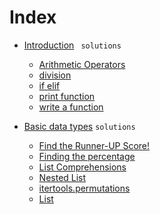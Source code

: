 # Index

- [Introduction](https://github.com/amal-krishna-m-u/000-python3/tree/main/Hackerrank/Introduction) ``` solutions``` 
    - [Arithmetic Operators](https://github.com/amal-krishna-m-u/000-python3/tree/main/Hackerrank/Introduction/Arithmetic%20Operators)
    - [division](https://github.com/amal-krishna-m-u/000-python3/tree/main/Hackerrank/Introduction/division)
    - [if elif](https://github.com/amal-krishna-m-u/000-python3/tree/main/Hackerrank/Introduction/if-elif)
    - [print function](https://github.com/amal-krishna-m-u/000-python3/tree/main/Hackerrank/Introduction/print%20function)
    - [write a function](https://github.com/amal-krishna-m-u/000-python3/tree/main/Hackerrank/Introduction/write%20a%20function)



- [Basic data types](https://github.com/amal-krishna-m-u/000-python3/tree/main/Hackerrank/Basic%20data%20types) ``` solutions ``` 
    - [Find the Runner-UP Score!](https://github.com/amal-krishna-m-u/000-python3/tree/main/Hackerrank/Basic%20data%20types/Find%20the%20Runner-Up%20Score!)
    - [Finding the percentage](https://github.com/amal-krishna-m-u/000-python3/tree/main/Hackerrank/Basic%20data%20types/Finding%20the%20percentage)
    - [List Comprehensions](https://github.com/amal-krishna-m-u/000-python3/tree/main/Hackerrank/Basic%20data%20types/List%20Comprehensions)
    - [Nested List](https://github.com/amal-krishna-m-u/000-python3/tree/main/Hackerrank/Basic%20data%20types/Nested%20Lists)
    - [itertools.permutations](https://github.com/amal-krishna-m-u/000-python3/tree/main/Hackerrank/Basic%20data%20types/itertools.permutations)
    - [List](https://github.com/LearningHubForAll/000-python/tree/main/Hackerrank/Basic%20data%20types/List)